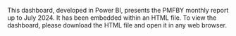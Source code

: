This dashboard, developed in Power BI, presents the PMFBY monthly report up to July 2024. It has been embedded within an HTML file. To view the dashboard, please download the HTML file and open it in any web browser.

